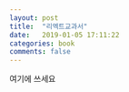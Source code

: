 ```yaml
---
layout: post
title:  "리엑트교과서"
date:   2019-01-05 17:11:22
categories: book
comments: false
---
```

여기에 쓰세요
